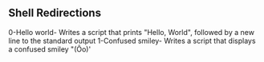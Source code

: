 ## Shell Redirections

0-Hello world- Writes a script that prints "Hello, World", followed by a new line to the standard output
1-Confused smiley- Writes a script that displays a confused smiley "(Ôo)'
